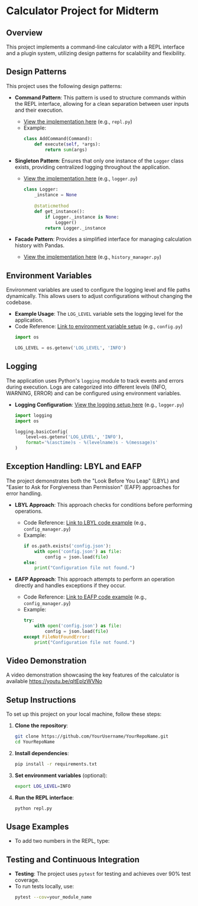 # Calculator Project for Midterm

## Overview
This project implements a command-line calculator with a REPL interface and a plugin system, utilizing design patterns for scalability and flexibility.

## Design Patterns
This project uses the following design patterns:

- **Command Pattern**: This pattern is used to structure commands within the REPL interface, allowing for a clean separation between user inputs and their execution.
  - [View the implementation here](link_to_command_pattern_file_or_class) (e.g., `repl.py`)
  - Example:
    ```python
    class AddCommand(Command):
        def execute(self, *args):
            return sum(args)
    ```

- **Singleton Pattern**: Ensures that only one instance of the `Logger` class exists, providing centralized logging throughout the application.
  - [View the implementation here](link_to_singleton_class) (e.g., `logger.py`)
    ```python
    class Logger:
        _instance = None
        
        @staticmethod
        def get_instance():
            if Logger._instance is None:
                Logger()
            return Logger._instance
    ```

- **Facade Pattern**: Provides a simplified interface for managing calculation history with Pandas.
  - [View the implementation here](link_to_facade_pattern_file_or_class) (e.g., `history_manager.py`)

## Environment Variables
Environment variables are used to configure the logging level and file paths dynamically. This allows users to adjust configurations without changing the codebase.

- **Example Usage**: The `LOG_LEVEL` variable sets the logging level for the application.
- Code Reference: [Link to environment variable setup](link_to_code_handling_env_vars) (e.g., `config.py`)
  ```python
  import os
  
  LOG_LEVEL = os.getenv('LOG_LEVEL', 'INFO')


## Logging
The application uses Python's `logging` module to track events and errors during execution. Logs are categorized into different levels (INFO, WARNING, ERROR) and can be configured using environment variables.

- **Logging Configuration**: [View the logging setup here](link_to_logging_setup) (e.g., `logger.py`)
  ```python
  import logging
  import os
  
  logging.basicConfig(
      level=os.getenv('LOG_LEVEL', 'INFO'),
      format='%(asctime)s - %(levelname)s - %(message)s'
  )

## Exception Handling: LBYL and EAFP
The project demonstrates both the "Look Before You Leap" (LBYL) and "Easier to Ask for Forgiveness than Permission" (EAFP) approaches for error handling.

- **LBYL Approach**: This approach checks for conditions before performing operations.
  - Code Reference: [Link to LBYL code example](link_to_lbyl_example) (e.g., `config_manager.py`)
  - Example:
    ```python
    if os.path.exists('config.json'):
        with open('config.json') as file:
            config = json.load(file)
    else:
        print("Configuration file not found.")
    ```

- **EAFP Approach**: This approach attempts to perform an operation directly and handles exceptions if they occur.
  - Code Reference: [Link to EAFP code example](link_to_eafp_example) (e.g., `config_manager.py`)
  - Example:
    ```python
    try:
        with open('config.json') as file:
            config = json.load(file)
    except FileNotFoundError:
        print("Configuration file not found.")
    ```
## Video Demonstration
A video demonstration showcasing the key features of the calculator is available https://youtu.be/qltEplzWVNo

## Setup Instructions
To set up this project on your local machine, follow these steps:

1. **Clone the repository**:
   ```bash
   git clone https://github.com/YourUsername/YourRepoName.git
   cd YourRepoName
   ```

2. **Install dependencies**:
   ```bash
   pip install -r requirements.txt
   ```

3. **Set environment variables** (optional):
   ```bash
   export LOG_LEVEL=INFO
   ```

4. **Run the REPL interface**:
   ```bash
   python repl.py
   ```

## Usage Examples
- To add two numbers in the REPL, type:

## Testing and Continuous Integration
- **Testing**: The project uses `pytest` for testing and achieves over 90% test coverage.
- To run tests locally, use:
  ```bash
  pytest --cov=your_module_name
